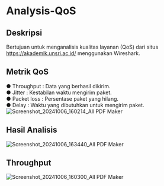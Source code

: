 # Analysis-QoS

## Deskripsi
Bertujuan untuk menganalisis kualitas layanan (QoS) dari situs https://akademik.unsri.ac.id/ menggunakan Wireshark.

## Metrik QoS
● Throughput  : Data yang berhasil dikirim.                               
● Jitter      : Kestabilan waktu mengirim paket.                        
● Packet loss : Persentase paket yang hilang.                                
● Delay       : Waktu yang dibutuhkan untuk mengirim paket.
![Screenshot_20241006_160214_All PDF Maker](https://github.com/user-attachments/assets/67045501-a629-489a-8fcb-ffdccf13d600)


## Hasil Analisis
![Screenshot_20241006_163440_All PDF Maker](https://github.com/user-attachments/assets/8f81ed45-849c-40b5-94aa-08120c97e8af)
## Throughput
![Screenshot_20241006_160300_All PDF Maker](https://github.com/user-attachments/assets/3a5e8966-3aea-42a7-a617-c3c13a0b9c12)
